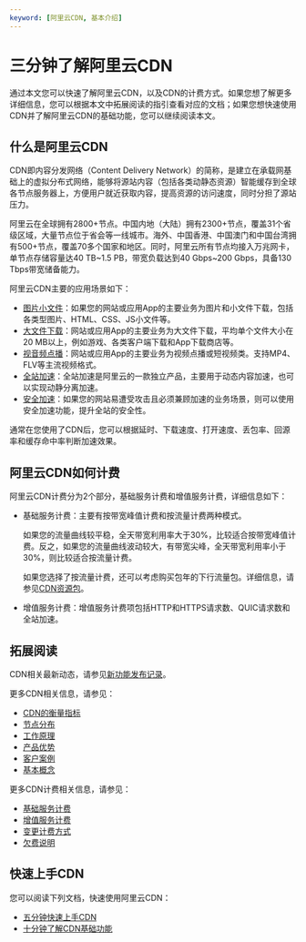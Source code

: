 ```yaml
---
keyword: [阿里云CDN, 基本介绍]
---
```


# 三分钟了解阿里云CDN

通过本文您可以快速了解阿里云CDN，以及CDN的计费方式。如果您想了解更多详细信息，您可以根据本文中拓展阅读的指引查看对应的文档；如果您想快速使用CDN并了解阿里云CDN的基础功能，您可以继续阅读本文。

## 什么是阿里云CDN

CDN即内容分发网络（Content Delivery Network）的简称，是建立在承载网基础上的虚拟分布式网络，能够将源站内容（包括各类动静态资源）智能缓存到全球各节点服务器上，方便用户就近获取内容，提高资源的访问速度，同时分担了源站压力。

阿里云在全球拥有2800+节点。中国内地（大陆）拥有2300+节点，覆盖31个省级区域，大量节点位于省会等一线城市。海外、中国香港、中国澳门和中国台湾拥有500+节点，覆盖70多个国家和地区。同时，阿里云所有节点均接入万兆网卡，单节点存储容量达40 TB~1.5 PB，带宽负载达到40 Gbps~200 Gbps，具备130 Tbps带宽储备能力。

阿里云CDN主要的应用场景如下：

-   [图片小文件](/intl.zh-CN/产品简介/应用场景/图片小文件.md)：如果您的网站或应用App的主要业务为图片和小文件下载，包括各类型图片、HTML、CSS、JS小文件等。
-   [大文件下载](/intl.zh-CN/产品简介/应用场景/大文件下载.md)：网站或应用App的主要业务为大文件下载，平均单个文件大小在20 MB以上，例如游戏、各类客户端下载和App下载商店等。
-   [视音频点播](/intl.zh-CN/产品简介/应用场景/视音频点播.md)：网站或应用App的主要业务为视频点播或短视频类。支持MP4、FLV等主流视频格式。
-   [全站加速](/intl.zh-CN/产品简介/应用场景/全站加速.md)：全站加速是阿里云的一款独立产品，主要用于动态内容加速，也可以实现动静分离加速。
-   [安全加速](/intl.zh-CN/产品简介/应用场景/安全加速.md)：如果您的网站易遭受攻击且必须兼顾加速的业务场景，则可以使用安全加速功能，提升全站的安全性。

通常在您使用了CDN后，您可以根据延时、下载速度、打开速度、丢包率、回源率和缓存命中率判断加速效果。

## 阿里云CDN如何计费

阿里云CDN计费分为2个部分，基础服务计费和增值服务计费，详细信息如下：

-   基础服务计费：主要有按带宽峰值计费和按流量计费两种模式。

    如果您的流量曲线较平稳，全天带宽利用率大于30%，比较适合按带宽峰值计费。反之，如果您的流量曲线波动较大，有带宽尖峰，全天带宽利用率小于30%，则比较适合按流量计费。

    如果您选择了按流量计费，还可以考虑购买包年的下行流量包。详细信息，请参见[CDN资源包](https://common-buy-intl.alibabacloud.com/?spm=a2c63.p38356.879954.4.798276ad33R6vU&commodityCode=%20cdn_bag_intl#/buy)。

-   增值服务计费：增值服务计费项包括HTTP和HTTPS请求数、QUIC请求数和全站加速。

## 拓展阅读

CDN相关最新动态，请参见[新功能发布记录](/intl.zh-CN/.md)。

更多CDN相关信息，请参见：

-   [CDN的衡量指标](/intl.zh-CN/产品简介/CDN的衡量指标.md)
-   [节点分布](/intl.zh-CN/产品简介/节点分布.md)
-   [工作原理](/intl.zh-CN/产品简介/工作原理.md)
-   [产品优势](/intl.zh-CN/产品简介/产品优势.md)
-   [客户案例](/intl.zh-CN/产品简介/客户案例.md)
-   [基本概念](/intl.zh-CN/产品简介/基本概念.md)

更多CDN计费相关信息，请参见：

-   [基础服务计费](/intl.zh-CN/产品定价/计费方式/基础服务计费.md)
-   [增值服务计费](/intl.zh-CN/产品定价/计费方式/增值服务计费.md)
-   [变更计费方式](/intl.zh-CN/产品定价/变更计费方式.md)
-   [欠费说明](/intl.zh-CN/产品定价/欠费说明.md)

## 快速上手CDN

您可以阅读下列文档，快速使用阿里云CDN：

-   [五分钟快速上手CDN](/intl.zh-CN/CDN新手指引/五分钟快速上手CDN.md)
-   [十分钟了解CDN基础功能](/intl.zh-CN/CDN新手指引/十分钟了解CDN基础功能.md)

